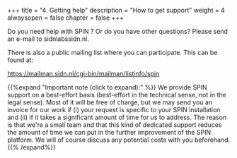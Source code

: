 +++
title = "4. Getting help"
description = "How to get support"
weight = 4
alwaysopen = false
chapter = false
+++

Do you need help with SPIN ? Or do you have other questions? Please send an e-mail to sidnlabs<i class="fa fa-at"></i>sidn.nl.

There is also a public mailing list where you can participate. This can be found at:

<i class="fa fa-envelope-open"></i> https://mailman.sidn.nl/cgi-bin/mailman/listinfo/spin

{{%expand "Important note (click to expand):" %}}
We provide SPIN support on a best-effort basis (best-effort in the technical sense, not in the legal sense). Most of it will be free of charge, but we may send you an invoice for our work if (i) your request is specific to your SPIN installation and (ii) if it takes a significant amount of time for us to address. The reason is that we're a small team and that this kind of dedicated support reduces the amount of time we can put in the further improvement of the SPIN platform. We will of course discuss any potential costs with you beforehand.
{{% /expand%}}

